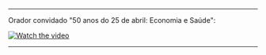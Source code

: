 
___
Orador convidado "50 anos do 25 de abril: Economia e Saúde":

[![Watch the video](https://img.youtube.com/vi/wB1WBxTCid4/0.jpg)](https://www.youtube.com/watch?v=wB1WBxTCid4)
___

